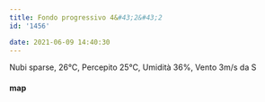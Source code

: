 ```yaml
---
title: Fondo progressivo 4&#43;2&#43;2
id: '1456'

date: 2021-06-09 14:40:30
---
```


Nubi sparse, 26°C, Percepito 25°C, Umidità 36%, Vento 3m/s da S

<!-- ![image](/images/2021/08/20210609-activity-map_hu05deaa3e8208f59ff6fe4b1c2912467d_89690_700x0_resize_box_3.png) -->

#### map
